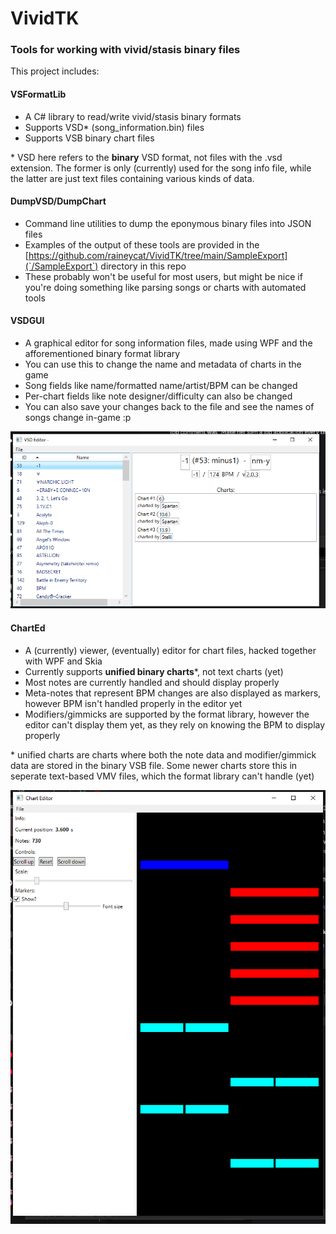 # VividTK
### Tools for working with vivid/stasis binary files

This project includes:

#### VSFormatLib
- A C# library to read/write vivid/stasis binary formats
- Supports VSD* (song_information.bin) files
- Supports VSB binary chart files

\* VSD here refers to the **binary** VSD format, not files with the .vsd extension. The former is only (currently) used for the song info file, while the latter are just text files containing various kinds of data.

#### DumpVSD/DumpChart
- Command line utilities to dump the eponymous binary files into JSON files
- Examples of the output of these tools are provided in the [https://github.com/raineycat/VividTK/tree/main/SampleExport](`/SampleExport`) directory in this repo
- These probably won't be useful for most users, but might be nice if you're doing something like parsing songs or charts with automated tools

#### VSDGUI
- A graphical editor for song information files, made using WPF and the afforementioned binary format library
- You can use this to change the name and metadata of charts in the game
- Song fields like name/formatted name/artist/BPM can be changed
- Per-chart fields like note designer/difficulty can also be changed
- You can also save your changes back to the file and see the names of songs change in-game :p

![Sample screenshot](Assets/Sample_VSD_GUI.png)

#### ChartEd
- A (currently) viewer, (eventually) editor for chart files, hacked together with WPF and Skia
- Currently supports **unified binary charts***, not text charts (yet)
- Most notes are currently handled and should display properly
- Meta-notes that represent BPM changes are also displayed as markers, however BPM isn't handled properly in the editor yet
- Modifiers/gimmicks are supported by the format library, however the editor can't display them yet, as they rely on knowing the BPM to display properly

\* unified charts are charts where both the note data and modifier/gimmick data are stored in the binary VSB file. Some newer charts store this in seperate text-based VMV files, which the format library can't handle (yet)

![Sample screenshot](Assets/Sample_ChartEd.png)
